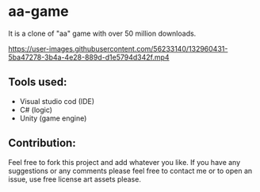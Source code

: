 # aa-game
It is a clone of "aa" game with over 50 million downloads. 

https://user-images.githubusercontent.com/56233140/132960431-5ba47278-3b4a-4e28-889d-d1e5794d342f.mp4

## Tools used:

- Visual studio cod (IDE)
- C# (logic)
- Unity (game engine)

## Contribution:
Feel free to fork this project and add whatever you like. If you have any suggestions or any comments please feel free to contact me or to open an issue, use free license art assets please. 

